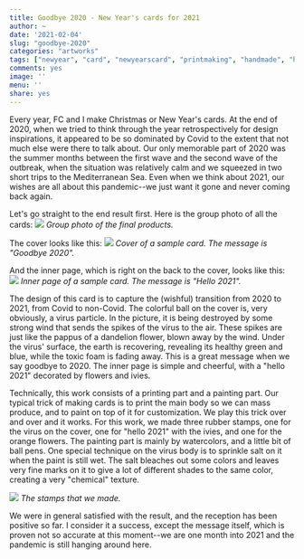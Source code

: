 ```yaml
---
title: Goodbye 2020 - New Year's cards for 2021
author: ~
date: '2021-02-04'
slug: "goodbye-2020"
categories: "artworks"
tags: ["newyear", "card", "newyearscard", "printmaking", "handmade", "handicraft", "covid19", "coronavirus", "2020", "2021"]
comments: yes
image: ''
menu: ''
share: yes
---
```


Every year, FC and I make Christmas or New Year's cards. At the end of 2020, when we tried to think through the year retrospectively for design inspirations, it appeared to be so dominated by Covid to the extent that not much else were there to talk about. Our only memorable part of 2020 was the summer months between the first wave and the second wave of the outbreak, when the situation was relatively calm and we squeezed in two short trips to the Mediterranean Sea. Even when we think about 2021, our wishes are all about this pandemic--we just want it gone and never coming back again.

Let's go straight to the end result first. Here is the group photo of all the cards:
![](/images/2021-02-04-goodbye-2020/group.jpg)
*Group photo of the final products.*

The cover looks like this:
![](/images/2021-02-04-goodbye-2020/cover.jpg)
*Cover of a sample card. The message is "Goodbye 2020".*

And the inner page, which is right on the back to the cover, looks like this:
![](/images/2021-02-04-goodbye-2020/page.jpg)
*Inner page of a sample card. The message is "Hello 2021".*

The design of this card is to capture the (wishful) transition from 2020 to 2021, from Covid to non-Covid. The colorful ball on the cover is, very obviously, a virus particle. In the picture, it is being destroyed by some strong wind that sends the spikes of the virus to the air. These spikes are just like the pappus of a dandelion flower, blown away by the wind. Under the virus' surface, the earth is recovering, revealing its healthy green and blue, while the toxic foam is fading away. This is a great message when we say goodbye to 2020. The inner page is simple and cheerful, with a "hello 2021" decorated by flowers and ivies.

Technically, this work consists of a printing part and a painting part. Our typical trick of making cards is to print the main body so we can mass produce, and to paint on top of it for customization. We play this trick over and over and it works. For this work, we made three rubber stamps, one for the virus on the cover, one for "hello 2021" with the ivies, and one for the orange flowers. The painting part is mainly by watercolors, and a little bit of ball pens. One special technique on the virus body is to sprinkle salt on it when the paint is still wet. The salt bleaches out some colors and leaves very fine marks on it to give a lot of different shades to the same color, creating a very "chemical" texture.

![](/images/2021-02-04-goodbye-2020/stamps.jpg)
*The stamps that we made.*

We were in general satisfied with the result, and the reception has been positive so far. I consider it a success, except the message itself, which is proven not so accurate at this moment--we are one month into 2021 and the pandemic is still hanging around here.